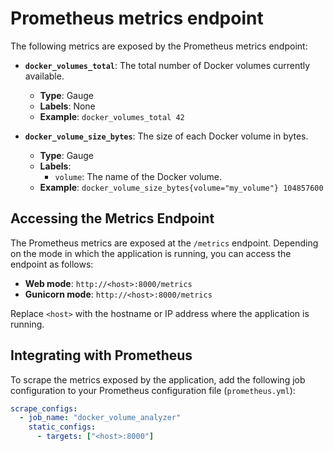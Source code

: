 # Prometheus metrics endpoint
The following metrics are exposed by the Prometheus metrics endpoint:

- **`docker_volumes_total`**: The total number of Docker volumes currently available.
    - **Type**: Gauge
    - **Labels**: None
    - **Example**: `docker_volumes_total 42`

- **`docker_volume_size_bytes`**: The size of each Docker volume in bytes.
    - **Type**: Gauge
    - **Labels**:
        - `volume`: The name of the Docker volume.
    - **Example**: `docker_volume_size_bytes{volume="my_volume"} 104857600`

## Accessing the Metrics Endpoint

The Prometheus metrics are exposed at the `/metrics` endpoint. Depending on the mode in which the application is running, you can access the endpoint as follows:

- **Web mode**: `http://<host>:8000/metrics`
- **Gunicorn mode**: `http://<host>:8000/metrics`

Replace `<host>` with the hostname or IP address where the application is running.

## Integrating with Prometheus

To scrape the metrics exposed by the application, add the following job configuration to your Prometheus configuration file (`prometheus.yml`):

```yaml
scrape_configs:
  - job_name: "docker_volume_analyzer"
    static_configs:
      - targets: ["<host>:8000"]